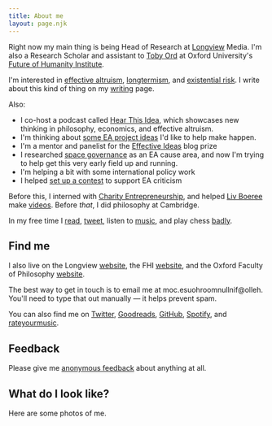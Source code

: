 ```yaml
---
title: About me
layout: page.njk
---
```


Right now my main thing is being Head of Research at [Longview](https://www.longview.org/) Media. I'm also a Research Scholar and assistant to [Toby Ord](https://en.wikipedia.org/wiki/Toby_Ord) at Oxford University's [Future of Humanity Institute](https://www.fhi.ox.ac.uk/).

I'm interested in [effective altruism](https://www.effectivealtruism.org/), [longtermism](https://www.longtermism.com), and [existential risk](https://www.theprecipice.com). I write about this kind of thing on my [writing](/writing) page.

Also:

- I co-host a podcast called [Hear This Idea](https://www.hearthisidea.com), which showcases new thinking in philosophy, economics, and effective altruism.
- I'm thinking about [some EA project ideas](https://www.finmoorhouse.com/writing/ea-projects) I'd like to help make happen.
- I'm a mentor and panelist for the [Effective Ideas](https://www.effectiveideas.org/) blog prize
- I researched [space governance](https://80000hours.org/problem-profiles/space-governance/) as an EA cause area, and now I'm trying to help get this very early field up and running.
- I'm helping a bit with some international policy work
- I helped [set up a contest](https://forum.effectivealtruism.org/posts/8hvmvrgcxJJ2pYR4X/announcing-a-contest-ea-criticism-and-red-teaming) to support EA criticism

Before this, I interned with [Charity Entrepreneurship](https://www.charityentrepreneurship.com/), and helped [Liv Boeree](https://en.wikipedia.org/wiki/Liv_Boeree) make [videos](https://youtu.be/kM7J56OxA6w). Before _that_, I did philosophy at Cambridge.

In my free time I [read](http://www.goodreads.com/finm), [tweet](https://www.twitter.com/finmoorhouse), listen to [music](https://rateyourmusic.com/collection/finm/r0.5-5.0,ss.rd), and play chess [badly](https://lichess.org/@/finjm).

## Find me

I also live on the Longview [website](https://www.longview.org/), the FHI [website](https://www.fhi.ox.ac.uk/team/fin-moorhouse/), and the Oxford Faculty of Philosophy [website](https://www.philosophy.ox.ac.uk/people/finlay-moorhouse).

The best way to get in touch is to email me at <span class="obfuscate">moc.esuohroom<span>null</span>nif@olleh</span>. You'll need to type that out manually ⁠— it helps prevent spam.

You can also find me on [Twitter](https://www.twitter.com/finmoorhouse), [Goodreads](https://www.goodreads.com/finm), [GitHub](http://www.github.com/finmoorhouse), [Spotify](https://open.spotify.com/user/finmoorhouse), and [rateyourmusic](https://rateyourmusic.com/collection/finm/r0.5-5.0,ss.rd). 

## Feedback

Please give me [anonymous feedback](https://www.admonymous.co/fin) about anything at all.

## What do I look like?

Here are some photos of me.